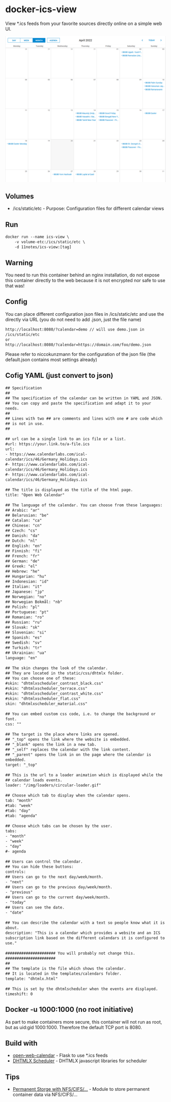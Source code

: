 # docker-ics-view
View *.ics feeds from your favorite sources directly online on a simple web UI.

![Calendar View](screenshots/default.json.png?raw=true "Calendar View (default.json)")

## Volumes
* /ics/static/etc - Purpose: Configuration files for different calendar views

## Run
```shell
docker run --name ics-view \
    -v volume-etc:/ics/static/etc \
    -d 11notes/ics-view:[tag]
```

## Warning
You need to run this container behind an nginx installation, do not expose this container directly to the web because it is not encrypted nor safe to use that was!

## Config
You can place different configuration json files in /ics/static/etc and use the directly via URL (you do not need to add .json, just the file name)
```shell
http://localhost:8080/?calendar=demo // will use demo.json in /ics/static/etc 
or
http://localhost:8080/?calendar=https://domain.com/foo/demo.json
```
Please refer to niccokunzmann for the configuration of the json file (the default.json contains most settings already)

## Cofig YAML (just convert to json)
```shell
## Specification
##
## The specification of the calendar can be written in YAML and JSON.
## You can copy and paste the specification and adapt it to your needs.
##
## Lines with two ## are comments and lines with one # are code which
## is not in use.
##

## url can be a single link to an ics file or a list.
#url: https://your.link.to/a-file.ics
url:
- https://www.calendarlabs.com/ical-calendar/ics/46/Germany_Holidays.ics
#- https://www.calendarlabs.com/ical-calendar/ics/46/Germany_Holidays.ics
#- https://www.calendarlabs.com/ical-calendar/ics/46/Germany_Holidays.ics

## The title is displayed as the title of the html page.
title: "Open Web Calendar"

## The language of the calendar. You can choose from these languages:
## Arabic: "ar"
## Belarusian: "be"
## Catalan: "ca"
## Chinese: "cn"
## Czech: "cs"
## Danish: "da"
## Dutch: "nl"
## English: "en"
## Finnish: "fi"
## French: "fr"
## German: "de"
## Greek: "el"
## Hebrew: "he"
## Hungarian: "hu"
## Indonesian: "id"
## Italian: "it"
## Japanese: "jp"
## Norwegian: "no"
## Norwegian Bokmål: "nb"
## Polish: "pl"
## Portuguese: "pt"
## Romanian: "ro"
## Russian: "ru"
## Slovak: "sk"
## Slovenian: "si"
## Spanish: "es"
## Swedish: "sv"
## Turkish: "tr"
## Ukrainian: "ua"
language: "en"

## The skin changes the look of the calendar.
## They are located in the static/css/dhtmlx folder.
## You can choose one of these:
#skin: "dhtmlxscheduler_contrast_black.css"
#skin: "dhtmlxscheduler_terrace.css"
#skin: "dhtmlxscheduler_contrast_white.css"
#skin: "dhtmlxscheduler_flat.css"
skin: "dhtmlxscheduler_material.css"

## You can embed custom css code, i.e. to change the background or font.
css: ""

## The target is the place where links are opened.
## "_top" opens the link where the website is embedded.
## "_blank" opens the link in a new tab.
## "_self" replaces the calendar with the link content.
## "_parent" opens the link in on the page where the calendar is embedded.
target: "_top"

## This is the url to a loader animation which is displayed while the
## calendar loads events.
loader: "/img/loaders/circular-loader.gif"

## Choose which tab to display when the calendar opens.
tab: "month"
#tab: "week"
#tab: "day"
#tab: "agenda"

## Choose which tabs can be chosen by the user.
tabs:
- "month"
- "week"
- "day"
#- agenda

## Users can control the calendar.
## You can hide these buttons:
controls:
## Users can go to the next day/week/month.
- "next"
## Users can go to the previous day/week/month.
- "previous"
## Users can go to the current day/week/month.
- "today"
## Users can see the date.
- "date"

## You can describe the calendar with a text so people know what it is about.
description: "This is a calendar which provides a website and an ICS subscription link based on the different calendars it is configured to use."

###################### You will probably not change this. ######################
##
## The template is the file which shows the calendar.
## It is located in the templates/calendars folder.
template: "dhtmlx.html"

## This is set by the dhtmlscheduler when the events are displayed.
timeshift: 0
```

## Docker -u 1000:1000 (no root initiative)
As part to make containers more secure, this container will not run as root, but as uid:gid 1000:1000. Therefore the default TCP port is 8080.

## Build with
* [open-web-calendar](https://github.com/niccokunzmann/open-web-calendar) - Flask to use *.ics feeds
* [DHTMLX Scheduler](https://dhtmlx.com/docs/products/dhtmlxScheduler/) - DHTMLX javascript libraries for scheduler

## Tips
* [Permanent Storge with NFS/CIFS/...](https://github.com/11notes/alpine-docker-netshare) - Module to store permanent container data via NFS/CIFS/...